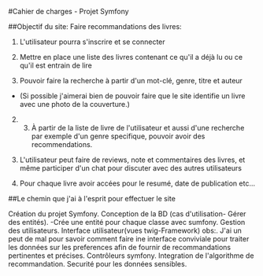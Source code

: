 #Cahier de charges - Projet Symfony

##Objectif du site: Faire recommandations des livres:

1. L'utilisateur pourra s'inscrire et se connecter

2. Mettre en place une liste des livres contenant ce qu'il a déjà lu ou ce qu'il est entrain de lire

3. Pouvoir faire la recherche à partir d'un mot-clé, genre, titre et auteur
 - (Si possible j'aimerai bien de pouvoir faire que le site identifie un livre avec une photo de la couverture.)

2. 3. À partir de la liste de livre de l'utilisateur et aussi d'une recherche par exemple d'un genre specifique, pouvoir avoir des recommendations. 

4. L'utilisateur peut faire de reviews, note et commentaires des livres, et même participer d'un chat pour discuter avec des autres utilisateurs

5. Pour chaque livre avoir accées pour le resumé, date de publication etc...

##Le chemin que j'ai à l'esprit pour effectuer le site

Création du  projet Symfony.
Conception de la BD (cas d'utilisation- Gérer des entités).
 -Crée une entité pour chaque classe avec sumfony.
Gestion des utilisateurs.
Interface utilisateur(vues twig-Framework) obs:. J'ai  un peut de mal pour savoir comment faire ine interface conviviale  pour traiter les données sur les preferences afin de fournir de  recommandations pertinentes et précises.
Contrôleurs symfony.
Integration de l'algorithme de recommandation.
Securité pour les données sensibles.



